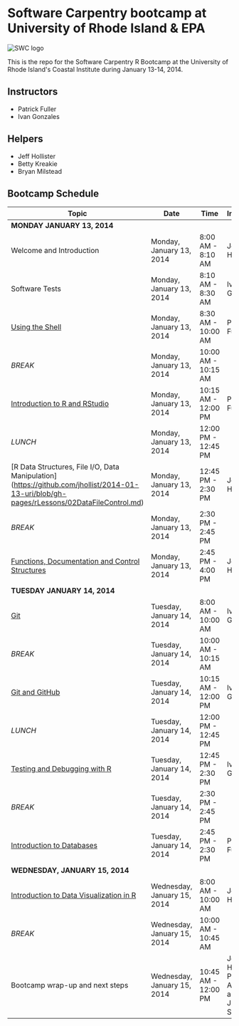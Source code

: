 Software Carpentry bootcamp at University of Rhode Island &amp; EPA
===================================================================

![SWC logo](http://software-carpentry.org/img/software-carpentry-banner.png)

This is the repo for the Software Carpentry R Bootcamp at the University of Rhode Island's Coastal Institute during January 13-14, 2014.

## Instructors
 - Patrick Fuller
 - Ivan Gonzales
 
## Helpers
 - Jeff Hollister
 - Betty Kreakie
 - Bryan Milstead

## Bootcamp Schedule

| Topic | Date | Time | Instructor |
| ----- | ---- | ---- | ---------- |
| **MONDAY JANUARY 13, 2014** |
| Welcome and Introduction | Monday, January 13, 2014 | 8:00 AM - 8:10 AM | Jeff Hollister |
| Software Tests | Monday, January 13, 2014 | 8:10 AM - 8:30 AM | Ivan Gonzalez |
| [Using the Shell](#) |  Monday, January 13, 2014 | 8:30 AM - 10:00 AM | Patrick Fuller |
| _BREAK_ | Monday, January 13, 2014 | 10:00 AM - 10:15 AM | |
| [Introduction to R and RStudio](https://github.com/jhollist/2014-01-13-uri/blob/gh-pages/rLessons/01Intro.md)| Monday, January 13, 2014 | 10:15 AM - 12:00 PM | Patrick Fuller |
| _LUNCH_ | Monday, January 13, 2014 | 12:00 PM - 12:45 PM | |
| [R Data Structures, File I/O, Data Manipulation] (https://github.com/jhollist/2014-01-13-uri/blob/gh-pages/rLessons/02DataFileControl.md) | Monday, January 13, 2014 | 12:45 PM - 2:30 PM | Jeff Hollister |
| _BREAK_ | Monday, January 13, 2014 | 2:30 PM - 2:45 PM | |
| [Functions, Documentation and Control Structures](https://github.com/jhollist/2014-01-13-uri/blob/gh-pages/rLessons/03Functions.md)| Monday, January 13, 2014 | 2:45 PM - 4:00 PM | Jeff Hollister |
| **TUESDAY JANUARY 14, 2014** |
| [Git](#) |  Tuesday, January 14, 2014 | 8:00 AM - 10:00 AM | Ivan Gonzalez |
| _BREAK_ | Tuesday, January 14, 2014 | 10:00 AM - 10:15 AM | |
| [Git and GitHub](#) |  Tuesday, January 14, 2014 | 10:15 AM - 12:00 PM | Ivan Gonzalez |
| _LUNCH_ |Tuesday, January 14, 2014 | 12:00 PM - 12:45 PM | |
| [Testing and Debugging with R](#) | Tuesday, January 14, 2014 | 12:45 PM - 2:30 PM | Ivan Gonzalez |
| _BREAK_ | Tuesday, January 14, 2014 | 2:30 PM - 2:45 PM | |
| [Introduction to Databases](#) | Tuesday, January 14, 2014 | 2:45 PM - 2:30 PM | Patrick Fuller |
| **WEDNESDAY, JANUARY 15, 2014** |
| [Introduction to Data Visualization in R](https://github.com/jhollist/2014-01-13-uri/blob/gh-pages/rLessons/04DataViz.md)| Wednesday, January 15, 2014 | 8:00 AM - 10:00 AM | Jeff Hollister |
| _BREAK_ | Wednesday, January 15, 2014 | 10:00 AM - 10:45 AM | |
| Bootcamp wrap-up and next steps | Wednesday, January 15, 2014 |10:45 AM - 12:00 PM | Jeff Hollister, Pete August and Judith Swift |